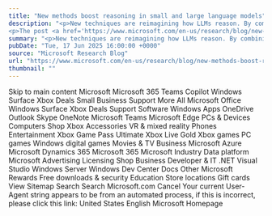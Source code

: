 ```yaml
---
title: "New methods boost reasoning in small and large language models"
description: "<p>New techniques are reimagining how LLMs reason. By combining symbolic logic, mathematical rigor, and adaptive planning, these methods enable models to tackle complex, real-world problems across a variety of fields.</p>
<p>The post <a href='https://www.microsoft.com/en-us/research/blog/new-methods-boost-reasoning-in-small-and-large-language-models/'>New methods boost reasoning in small and large language models</a> appeared first on <a href='https://www.microsoft.com/en-us/research'>Microsoft Research</a>.</p>"
summary: "<p>New techniques are reimagining how LLMs reason. By combining symbolic logic, mathematical rigor, and adaptive plannin"
pubDate: "Tue, 17 Jun 2025 16:00:00 +0000"
source: "Microsoft Research Blog"
url: "https://www.microsoft.com/en-us/research/blog/new-methods-boost-reasoning-in-small-and-large-language-models/"
thumbnail: ""
---
```


Skip to main content
Microsoft
Microsoft 365
Teams
Copilot
Windows
Surface
Xbox
Deals
Small Business
Support
More
All Microsoft
Office
Windows
Surface
Xbox
Deals
Support
Software
Windows Apps
OneDrive
Outlook
Skype
OneNote
Microsoft Teams
Microsoft Edge
PCs & Devices
Computers
Shop Xbox
Accessories
VR & mixed reality
Phones
Entertainment
Xbox Game Pass Ultimate
Xbox Live Gold
Xbox games
PC games
Windows digital games
Movies & TV
Business
Microsoft Azure
Microsoft Dynamics 365
Microsoft 365
Microsoft Industry
Data platform
Microsoft Advertising
Licensing
Shop Business
Developer & IT
.NET
Visual Studio
Windows Server
Windows Dev Center
Docs
Other
Microsoft Rewards
Free downloads & security
Education
Store locations
Gift cards
View Sitemap
Search
Search Microsoft.com
Cancel
Your current User-Agent string appears to be from an automated process, if this is incorrect, please click this link:
United States English Microsoft Homepage